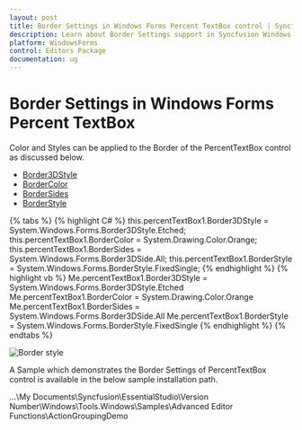 ```yaml
---
layout: post
title: Border Settings in Windows Forms Percent TextBox control | Syncfusion
description: Learn about Border Settings support in Syncfusion Windows Forms Percent TextBox control and more details.
platform: WindowsForms
control: Editors Package
documentation: ug
---
```


# Border Settings in Windows Forms Percent TextBox

Color and Styles can be applied to the Border of the PercentTextBox control as discussed below.

* [Border3DStyle](https://help.syncfusion.com/cr/windowsforms/Syncfusion.Windows.Forms.Tools.TextBoxExt.html#Syncfusion_Windows_Forms_Tools_TextBoxExt_Border3DStyle)
* [BorderColor](https://help.syncfusion.com/cr/windowsforms/Syncfusion.Windows.Forms.Tools.TextBoxExt.html#Syncfusion_Windows_Forms_Tools_TextBoxExt_BorderColor)
* [BorderSides](https://help.syncfusion.com/cr/windowsforms/Syncfusion.Windows.Forms.Tools.TextBoxExt.html#Syncfusion_Windows_Forms_Tools_TextBoxExt_BorderSides)
* [BorderStyle](https://learn.microsoft.com/en-us/dotnet/api/system.windows.forms.textboxbase.borderstyle?redirectedfrom=MSDN&view=netframework-4.7.2#System_Windows_Forms_TextBoxBase_BorderStyle)

{% tabs %}
{% highlight C# %}
this.percentTextBox1.Border3DStyle = System.Windows.Forms.Border3DStyle.Etched;
this.percentTextBox1.BorderColor = System.Drawing.Color.Orange;
this.percentTextBox1.BorderSides = System.Windows.Forms.Border3DSide.All;
this.percentTextBox1.BorderStyle = System.Windows.Forms.BorderStyle.FixedSingle;
{% endhighlight %}
{% highlight vb %}
Me.percentTextBox1.Border3DStyle = System.Windows.Forms.Border3DStyle.Etched
Me.percentTextBox1.BorderColor = System.Drawing.Color.Orange
Me.percentTextBox1.BorderSides = System.Windows.Forms.Border3DSide.All
Me.percentTextBox1.BorderStyle = System.Windows.Forms.BorderStyle.FixedSingle
{% endhighlight %}
{% endtabs %}

![Border style](PercentTextBox-Images/Overview_img484.png) 

A Sample which demonstrates the Border Settings of PercentTextBox control is available in the below sample installation path.

…\My Documents\Syncfusion\EssentialStudio\Version Number\Windows\Tools.Windows\Samples\Advanced Editor Functions\ActionGroupingDemo
